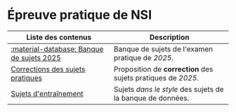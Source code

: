 # Épreuve pratique de NSI

| Liste des contenus                      | Description                                              |
| --------------------------------------- | -------------------------------------------------------- |
| [:material-database: Banque de sujets 2025](https://sujets.examens-concours.gouv.fr/delos/public/bgt/nsi) | Banque de sujets de l'examen pratique de *2025*. |
| [Corrections des sujets pratiques](https://glassus.github.io/terminale_nsi/T6_6_Epreuve_pratique/BNS_2025/) | Proposition de **correction** des sujets pratiques de *2025*. |
| [Sujets d'entraînement](entrainement.md) | Sujets *dans le style* des sujets de la banque de données. |